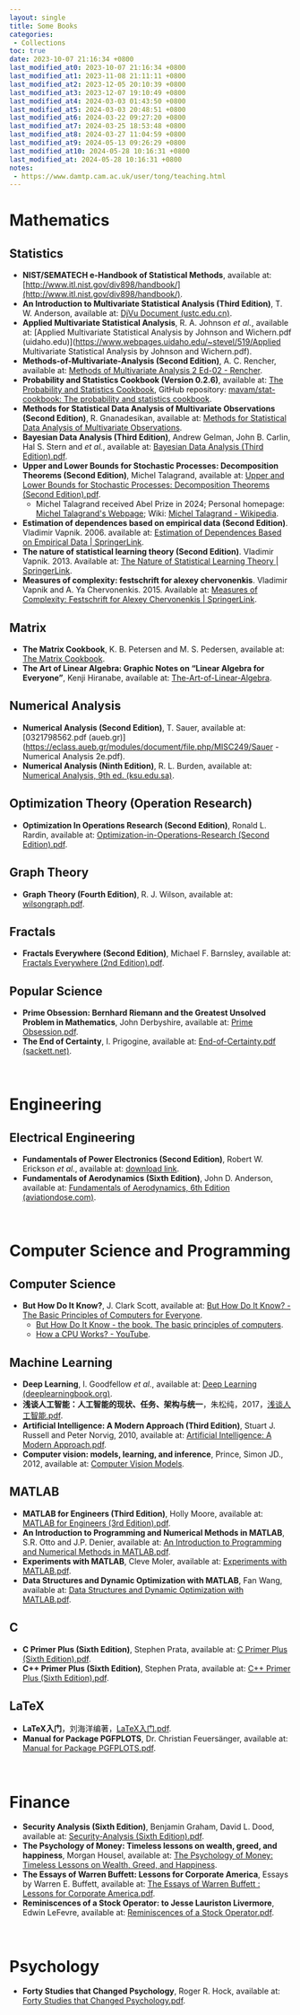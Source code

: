 ```yaml
---
layout: single
title: Some Books
categories:
 - Collections
toc: true
date: 2023-10-07 21:16:34 +0800
last_modified_at0: 2023-10-07 21:16:34 +0800
last_modified_at1: 2023-11-08 21:11:11 +0800
last_modified_at2: 2023-12-05 20:10:39 +0800
last_modified_at3: 2023-12-07 19:10:49 +0800
last_modified_at4: 2024-03-03 01:43:50 +0800
last_modified_at5: 2024-03-03 20:48:51 +0800
last_modified_at6: 2024-03-22 09:27:20 +0800
last_modified_at7: 2024-03-25 18:53:48 +0800
last_modified_at8: 2024-03-27 11:04:59 +0800
last_modified_at9: 2024-05-13 09:26:29 +0800
last_modified_at10: 2024-05-28 10:16:31 +0800
last_modified_at: 2024-05-28 10:16:31 +0800
notes: 
 - https://www.damtp.cam.ac.uk/user/tong/teaching.html
---
```


# Mathematics

## Statistics

- **NIST/SEMATECH e-Handbook of Statistical Methods**, available at: [http://www.itl.nist.gov/div898/handbook/](http://www.itl.nist.gov/div898/handbook/).
- **An Introduction to  Multivariate Statistical Analysis (Third Edition)**, T. W. Anderson, available at: [DjVu Document (ustc.edu.cn)](http://staff.ustc.edu.cn/~ynyang/vector/2.pdf).
- **Applied Multivariate Statistical Analysis**, R. A. Johnson *et al.*, available at: [Applied Multivariate Statistical Analysis by Johnson and Wichern.pdf (uidaho.edu)](https://www.webpages.uidaho.edu/~stevel/519/Applied Multivariate Statistical Analysis by Johnson and Wichern.pdf).
- **Methods-of-Multivariate-Analysis (Second Edition)**, A. C. Rencher, available at: [Methods of Multivariate Analysis 2 Ed-02 - Rencher](https://www.ipen.br/biblioteca/slr/cel/0241). 
- **Probability and Statistics Cookbook (Version 0.2.6)**, available at: [The Probability and Statistics Cookbook](http://statistics.zone/), GitHub repository: [mavam/stat-cookbook: The probability and statistics cookbook](https://github.com/mavam/stat-cookbook).
- **Methods for Statistical Data Analysis of Multivariate Observations (Second Edition)**, R. Gnanadesikan, available at: [Methods for Statistical Data Analysis of Multivariate Observations](http://ndl.ethernet.edu.et/bitstream/123456789/33247/1/R.%20Gnanadesikan_1997.pdf).
- **Bayesian Data Analysis (Third Edition)**, Andrew Gelman, John B. Carlin, Hal S. Stern and *et al.*, available at: [Bayesian Data Analysis (Third Edition).pdf](http://www.stat.columbia.edu/~gelman/book/BDA3.pdf).
- **Upper and Lower Bounds for Stochastic Processes: Decomposition Theorems (Second Edition)**, Michel Talagrand, available at: [Upper and Lower Bounds for Stochastic Processes: Decomposition Theorems (Second Edition).pdf](https://michel.talagrand.net/ULBSPRINGER.pdf).
  - Michel Talagrand received Abel Prize in 2024; Personal homepage: [Michel Talagrand's Webpage](https://michel.talagrand.net/); Wiki: [Michel Talagrand - Wikipedia](https://en.wikipedia.org/wiki/Michel_Talagrand).
- **Estimation of dependences based on empirical data (Second Edition)**. Vladimir Vapnik. 2006. available at: [Estimation of Dependences Based on Empirical Data \| SpringerLink](https://link.springer.com/book/10.1007/0-387-34239-7).
- **The nature of statistical learning theory (Second Edition)**. Vladimir Vapnik. 2013. Available at: [The Nature of Statistical Learning Theory \| SpringerLink](https://link.springer.com/book/10.1007/978-1-4757-3264-1).
- **Measures of complexity: festschrift for alexey chervonenkis**. Vladimir Vapnik and A. Ya Chervonenkis. 2015. Available at: [Measures of Complexity: Festschrift for Alexey Chervonenkis \| SpringerLink](https://link.springer.com/book/10.1007/978-3-319-21852-6).

## Matrix

- **The Matrix Cookbook**, K. B. Petersen and M. S. Pedersen, available at: [The Matrix Cookbook](https://www.math.uwaterloo.ca/~hwolkowi/matrixcookbook.pdf).
- **The Art of Linear Algebra: Graphic Notes on “Linear Algebra for Everyone”**, Kenji Hiranabe, available at: [The-Art-of-Linear-Algebra](https://github.com/kenjihiranabe/The-Art-of-Linear-Algebra/blob/main/The-Art-of-Linear-Algebra.pdf).

## Numerical Analysis

- **Numerical Analysis (Second Edition)**, T. Sauer, available at: [0321798562.pdf (aueb.gr)](https://eclass.aueb.gr/modules/document/file.php/MISC249/Sauer - Numerical Analysis 2e.pdf).
- **Numerical Analysis (Ninth Edition)**, R. L. Burden, available at: [Numerical Analysis, 9th ed. (ksu.edu.sa)](https://faculty.ksu.edu.sa/sites/default/files/numerical_analysis_9th.pdf).

## Optimization Theory (Operation Research)

- **Optimization In Operations Research (Second Edition)**, Ronald L. Rardin, available at: [Optimization-in-Operations-Research (Second Edition).pdf](https://industri.fatek.unpatti.ac.id/wp-content/uploads/2019/03/173-Optimization-in-Operations-Research-Ronald-L.-Rardin-Edisi-2-2015.pdf).

## Graph Theory

- **Graph Theory (Fourth Edition)**, R. J. Wilson, available at: [wilsongraph.pdf](https://www.maths.ed.ac.uk/~v1ranick/papers/wilsongraph.pdf).

## Fractals

- **Fractals Everywhere (Second Edition)**, Michael F. Barnsley, available at: [Fractals Everywhere (2nd Edition).pdf](https://mate.dm.uba.ar/~umolter/materias/referencias/B.pdf).

## Popular Science

- **Prime Obsession: Bernhard Riemann and the Greatest Unsolved Problem in Mathematics**, John Derbyshire, available at: [Prime Obsession.pdf](http://tomlr.free.fr/Math%E9matiques/Fichiers%20Claude/Nombres/Derbyshire%20-%20Prime%20Obsession%20-%20Bernhard%20Riemann%20and%20the%20Greatest%20Unsolved%20Problem%20in%20MathematicsAAA.pdf).
- **The End of Certainty**, I. Prigogine, available at: [End-of-Certainty.pdf (sackett.net)](http://sackett.net/End-of-Certainty.pdf).

<br>

# Engineering

## Electrical Engineering

- **Fundamentals of Power Electronics (Second Edition)**, Robert W. Erickson *et al.*, available at: [download link](https://www.researchgate.net/profile/Punit_Kumar19/post/How_to_Design_a_boost_Converter_parameter/attachment/59d6365a79197b8077993c36/AS:388309265207298@1469591552366/download/Fundamentals+of+Power+Electronics+(Robert+W.Erickson,+Dragan+Maksimovic,+2e,+2001)+-+Book.pdf).
- **Fundamentals of Aerodynamics (Sixth Edition)**, John D. Anderson, available at: [Fundamentals of Aerodynamics, 6th Edition (aviationdose.com)](https://aviationdose.com/wp-content/uploads/2020/01/Fundamentals-of-aerodynamics-6-Edition.pdf).

<br>

# Computer Science and Programming

## Computer Science

- **But How Do It Know?**, J. Clark Scott, available at: [But How Do It Know? - The Basic Principles of Computers for Everyone](https://www.nipccd.nic.in/uploads/report/EBMIfKpdf-1bc3ceafe870f0bf95edccb7a38d63ee.pdf).
  - [But How Do It Know - the book. The basic principles of computers](https://www.buthowdoitknow.com/).
  - [How a CPU Works? - YouTube](https://www.youtube.com/watch?v=cNN_tTXABUA). 

## Machine Learning

- **Deep Learning**, I. Goodfellow *et al.*, available at: [Deep Learning (deeplearningbook.org)](https://www.deeplearningbook.org/).
- **浅谈人工智能：人工智能的现状、任务、架构与统一**，朱松纯，2017，[浅谈人工智能.pdf](http://www.stat.ucla.edu/~sczhu/Blog_articles/%E6%B5%85%E8%B0%88%E4%BA%BA%E5%B7%A5%E6%99%BA%E8%83%BD.pdf).
- **Artificial Intelligence: A Modern Approach (Third Edition)**, Stuart J. Russell and Peter Norvig, 2010, available at: [Artificial Intelligence: A Modern Approach.pdf](https://people.engr.tamu.edu/guni/csce421/files/AI_Russell_Norvig.pdf).
- **Computer vision: models, learning, and inference**, Prince, Simon JD., 2012, available at: [Computer Vision Models](http://www.computervisionmodels.com/).

## MATLAB

- **MATLAB for Engineers (Third Edition)**, Holly Moore, available at: [MATLAB for Engineers (3rd Edition).pdf](https://handoutset.com/wp-content/uploads/2022/07/MATLAB-for-Engineers-3rd-Edition-Holly-Moore.pdf).
- **An Introduction to Programming and Numerical Methods in MATLAB**, S.R. Otto and J.P. Denier, available at: [An Introduction to Programming and Numerical Methods in MATLAB.pdf](https://www.math.unipd.it/~mrrusso/Didattica/NA-Yaounde/Manual.pdf).
- **Experiments with MATLAB**, Cleve Moler, available at: [Experiments with MATLAB.pdf](https://www.mathworks.com/content/dam/mathworks/mathworks-dot-com/moler/exm/book.pdf).
- **Data Structures and Dynamic Optimization with MATLAB**, Fan Wang, available at: [Data Structures and Dynamic Optimization with MATLAB.pdf](https://fanwangecon.github.io/M4Econ/bookdown/Data-Structures-and-Dynamic-Optimization-with-Matlab.pdf).

## C

- **C Primer Plus (Sixth Edition)**, Stephen Prata, available at: [C Primer Plus (Sixth Edition).pdf](http://54.186.36.238/C%20Primer%20Plus%206th%20%282013%29.pdf).
- **C++ Primer Plus (Sixth Edition)**, Stephen Prata, available at: [C++ Primer Plus (Sixth Edition).pdf](https://zhjwpku.com/assets/pdf/books/C++.Primer.Plus.6th.Edition.Oct.2011.pdf).

## LaTeX

- **LaTeX入门**，刘海洋编著，[LaTeX入门.pdf](https://yun.weicheng.men/Book/LaTeX%E5%85%A5%E9%97%A8.pdf).
- **Manual for Package PGFPLOTS**, Dr. Christian Feuersänger, available at: [Manual for Package PGFPLOTS.pdf](https://sourceforge.net/projects/pgfplots/).

<br>

# Finance

- **Security Analysis (Sixth Edition)**, Benjamin Graham, David L. Dood, available at: [Security-Analysis (Sixth Edition).pdf](https://glenbradford.com/files/Stocks/security-analysis-benjamin-graham-6th-edition-pdf-february-24-2010-12-08-am-3-0-meg.pdf).
- **The Psychology of Money: Timeless lessons on wealth, greed, and happiness**, Morgan Housel, available at: [The Psychology of Money: Timeless Lessons on Wealth, Greed, and Happiness](https://pdflake.com/wp-content/uploads/2021/08/The-Psychology-of-Money-PDF-Book-By-Morgan-Housel.pdf).
- **The Essays of Warren Buffett: Lessons for Corporate America**, Essays by Warren E. Buffett, available at: [The Essays of Warren Buffett : Lessons for Corporate America.pdf](http://csinvesting.org/wp-content/uploads/2015/05/Essays-of-Warren-Buffett-_-Lessons-for-Corporate-America_Cunningham.pdf).
- **Reminiscences of a Stock Operator: to Jesse Lauriston Livermore**, Edwin LeFevre, available at: [Reminiscences of a Stock Operator.pdf](https://www.trendfollowing.com/whitepaper/Edwin_LeFevre_Reminiscences_of_a_Stock_Operator.pdf).

<br>

# Psychology

- **Forty Studies that Changed Psychology**, Roger R. Hock, available at: [Forty Studies that Changed Psychology.pdf](https://www.mayfieldschools.org/Downloads/All%2040%20Studies.pdf).

<br>
